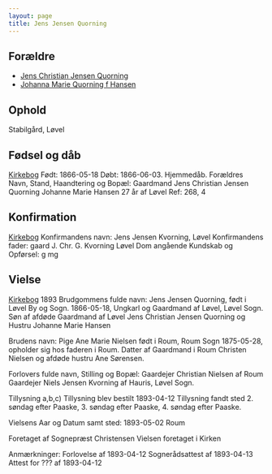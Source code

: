```yaml
---
layout: page
title: Jens Jensen Quorning
---
```


## Forældre

* [Jens Christian Jensen Quorning](/stamt/christian-quorning/)
* [Johanna Marie Quorning f Hansen](/stamt/christian-quorning/)

## Ophold

Stabilgård, Løvel

## Fødsel og dåb

[Kirkebog](https://www.danishfamilysearch.dk/sogn2018/churchbook/source134507/opslag14529980)
Født: 1866-05-18
Døbt: 1866-06-03. Hjemmedåb.
Forældres Navn, Stand, Haandtering og Bopæl:
Gaardmand Jens Christian Jensen Quorning
Johanne Marie Hansen 27 år af Løvel
Ref: 268, 4

## Konfirmation
[Kirkebog](https://www.danishfamilysearch.dk/sogn2018/churchbook/source134507/opslag14530052)
Konfirmandens navn: Jens Jensen Kvorning, Løvel
Konfirmandens fader: gaard J. Chr. G. Kvorning Løvel
Dom angående Kundskab og Opførsel: g mg

## Vielse
[Kirkebog](https://www.danishfamilysearch.dk/sogn2049/churchbook/source19134/opslag3865558)
1893
Brudgommens fulde navn:
Jens Jensen Quorning, født i Løvel By og Sogn. 1866-05-18,
Ungkarl og Gaardmand af Løvel, Løvel Sogn.
Søn af afdøde Gaardmand af Løvel
Jens Christian Jensen Quorning og
Hustru Johanne Marie Hansen

Brudens navn:
Pige Ane Marie Nielsen født i Roum, Roum Sogn 1875-05-28, opholder sig hos faderen i Roum.
Datter af Gaardmand i Roum Christen Nielsen og afdøde hustru Ane Sørensen.

Forlovers fulde navn, Stilling og Bopæl:
Gaardejer Christian Nielsen af Roum
Gaardejer Niels Jensen Kvorning af Hauris, Løvel Sogn.

Tillysning a,b,c)
Tillysning blev bestilt 1893-04-12
Tillysning fandt sted
2. søndag efter Paaske,
3. søndag efter Paaske,
4. søndag efter Paaske.

Vielsens Aar og Datum samt sted:
1893-05-02 Roum

Foretaget af
Sognepræst Christensen
Vielsen foretaget i Kirken

Anmærkninger:
Forlovelse af 1893-04-12
Sognerådsattest af 1893-04-13
Attest for ??? af 1893-04-12

